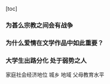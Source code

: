 [toc]

### 为甚么宗教之间会有战争




### 为什么爱情在文学作品中如此重要？





### 大学生出路分化 处于弱势之人
家庭社会经济地位
城乡
地域
父母教育水平























































































































































